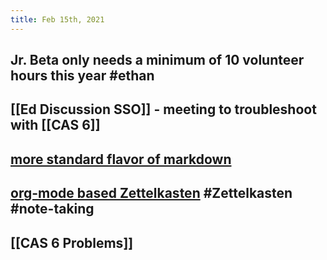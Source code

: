 ```yaml
---
title: Feb 15th, 2021
---
```


## Jr. Beta only needs a minimum of 10 volunteer hours this year #ethan
## [[Ed Discussion SSO]] - meeting to troubleshoot with [[CAS 6]]
## [more standard flavor of markdown](https://discuss.logseq.com/t/use-a-more-standard-flavor-of-markdown/157)
## [org-mode based Zettelkasten](https://frosch03.de/blog/2021-01-28_OrgmodebasedZK_en.html) #Zettelkasten #note-taking
## [[CAS 6 Problems]]
